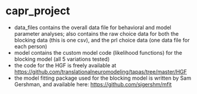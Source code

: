 # capr_project


- data_files contains the overall data file for behavioral and model parameter analyses; also contains the raw choice data for both the blocking data (this is one csv), and the prl choice data (one data file for each person)
- model contains the custom model code (likelihood functions) for the blocking model (all 5 variations tested)
- the code for the HGF is freely available at https://github.com/translationalneuromodeling/tapas/tree/master/HGF
- the model fitting package used for the blocking model is written by Sam Gershman, and available here: https://github.com/sjgershm/mfit
